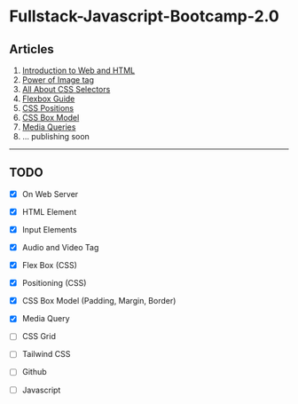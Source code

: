 # Fullstack-Javascript-Bootcamp-2.0

## Articles
1. [Introduction to Web and HTML](https://shivananda.hashnode.dev/introduction-to-web-and-html)
2. [Power of Image tag](https://shivananda.hashnode.dev/power-of-image-tag)
3. [All About CSS Selectors](https://shivananda.hashnode.dev/all-about-css-selectors)
4. [Flexbox Guide](https://shivananda.hashnode.dev/flexbox-guide)
5. [CSS Positions](https://shivananda.hashnode.dev/css-positions)
6. [CSS Box Model](https://shivananda.hashnode.dev/the-css-box-model)
7. [Media Queries](https://shivananda.hashnode.dev/media-queries)
8. ... publishing soon

<hr>

## TODO
- [x] On Web Server
- [x] HTML Element
- [x] Input Elements
- [x] Audio and Video Tag
- [x] Flex Box (CSS)
- [x] Positioning (CSS)
- [x] CSS Box Model (Padding, Margin, Border)
- [x] Media Query 
- [ ] CSS Grid
- [ ] Tailwind CSS
- [ ] Github
- [ ] Javascript

